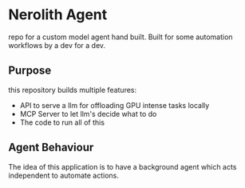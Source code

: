 # Nerolith Agent
repo for a custom model agent hand built.
Built for some automation workflows by a dev for a dev.

## Purpose

this repository builds multiple features:

- API to serve a llm for offloading GPU intense tasks locally
- MCP Server to let llm's decide what to do
- The code to run all of this
## Agent Behaviour

The idea of this application is to have a background agent
which acts independent to automate actions.